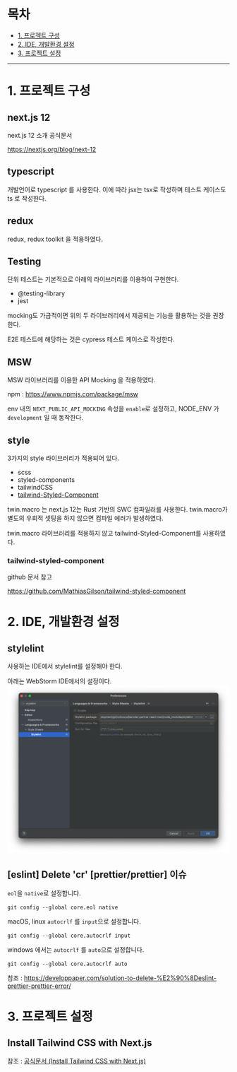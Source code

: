 # 목차
- [1. 프로젝트 구성](#1.-프로젝트-구성)
- [2. IDE, 개발환경 설정](#2.-IDE,-개발환경-설정)
- [3. 프로젝트 설정](#3.-프로젝트-설정)
---

# 1. 프로젝트 구성
## next.js 12
next.js 12 소개 공식문서

https://nextjs.org/blog/next-12

## typescript
개발언어로 typescript 를 사용한다. 이에 따라 jsx는 tsx로 작성하며 테스트 케이스도 ts 로 작성한다.

## redux
redux, redux toolkit 을 적용하였다.

## Testing
단위 테스트는 기본적으로 아래의 라이브러리를 이용하여 구현한다.
- @testing-library
- jest

mocking도 가급적이면 위의 두 라이브러리에서 제공되는 기능을 활용하는 것을 권장한다.

E2E 테스트에 해당하는 것은 cypress 테스트 케이스로 작성한다.

## MSW
MSW 라이브러리를 이용한 API Mocking 을 적용하였다.

npm : https://www.npmjs.com/package/msw

env 내의 `NEXT_PUBLIC_API_MOCKING` 속성을 `enable`로 설정하고, NODE_ENV 가 `development` 일 때 동작한다.

## style
3가지의 style 라이브러리가 적용되어 있다.
- scss
- styled-components
- tailwindCSS
- [tailwind-Styled-Component](https://www.npmjs.com/package/tailwind-styled-components)

twin.macro 는 next.js 12는 Rust 기반의 SWC 컴파일러를 사용한다. twin.macro가 별도의 우회적 셋팅을 하지 않으면 컴파일 에러가 발생하였다.

twin.macro 라이브러리를 적용하지 않고 tailwind-Styled-Component를 사용하였다.

### tailwind-styled-component
github 문서 참고

https://github.com/MathiasGilson/tailwind-styled-component

# 2. IDE, 개발환경 설정
## stylelint
사용하는 IDE에서 stylelint를 설정해야 한다.

아래는 WebStorm IDE에서의 설정이다.
![img.png](document/readme/webstorm_stylelint_settings.png)

## [eslint] Delete 'cr' [prettier/prettier] 이슈
`eol`을 `native`로 설정합니다.
```shell
git config --global core.eol native
```

macOS, linux `autocrlf` 를 `input`으로 설정합니다.
```shell
git config --global core.autocrlf input
```

windows 에서는 `autocrlf` 를 `auto`으로 설정합니다.
```shell
git config --global core.autocrlf auto
```

참조 : https://developpaper.com/solution-to-delete-%E2%90%8Deslint-prettier-prettier-error/

# 3. 프로젝트 설정
## Install Tailwind CSS with Next.js
참조 : [공식문서 (Install Tailwind CSS with Next.js) ](https://tailwindcss.com/docs/guides/nextjs)

